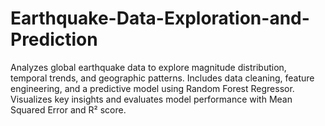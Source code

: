 # Earthquake-Data-Exploration-and-Prediction
Analyzes global earthquake data to explore magnitude distribution, temporal trends, and geographic patterns. Includes data cleaning, feature engineering, and a predictive model using Random Forest Regressor. Visualizes key insights and evaluates model performance with Mean Squared Error and R² score.
